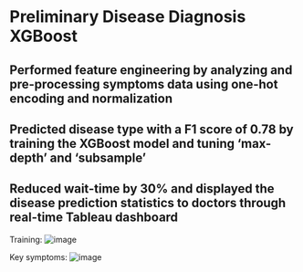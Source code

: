 # Preliminary Disease Diagnosis XGBoost


## Performed feature engineering by analyzing and pre-processing symptoms data using one-hot encoding and  normalization 
## Predicted disease type with a F1 score of 0.78 by training the XGBoost model  and tuning ‘max-depth’ and ‘subsample’
## Reduced wait-time by 30% and displayed the disease prediction statistics to doctors through real-time Tableau dashboard 

Training:
![image](https://github.com/user-attachments/assets/46020fde-e083-4c02-b00e-e02be8ec3f4e)

Key symptoms:
![image](https://github.com/user-attachments/assets/260e9ea7-02f3-429c-8373-f64d5695c17e)

